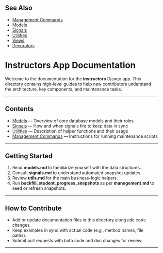 ## See Also
- [Management Commands](management.md)
- [Models](models.md)
- [Signals](signals.md)
- [Utilities](utils.md)
- [Views](views.md)
- [Decorators](decorators.md)
# Instructors App Documentation

Welcome to the documentation for the **instructors** Django app. This directory contains high-level guides to help new contributors understand the architecture, key components, and maintenance tasks.

---

## Contents

* [Models](models.md) — Overview of core database models and their roles
* [Signals](signals.md) — How and when signals fire to keep data in sync
* [Utilities](utils.md) — Description of helper functions and their usage
* [Management Commands](management.md) — Instructions for running maintenance scripts

---

## Getting Started

1. Read **models.md** to familiarize yourself with the data structures.
2. Consult **signals.md** to understand automated snapshot updates.
3. Review **utils.md** for the main business-logic helpers.
4. Run **backfill_student_progress_snapshots** as per **management.md** to seed or refresh snapshots.

---

## How to Contribute

* Add or update documentation files in this directory alongside code changes.
* Keep examples in sync with actual code (e.g., method names, file paths).
* Submit pull requests with both code and doc changes for review.

---
